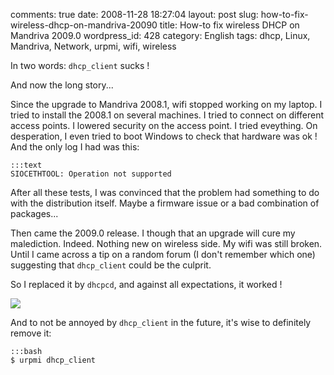 comments: true
date: 2008-11-28 18:27:04
layout: post
slug: how-to-fix-wireless-dhcp-on-mandriva-20090
title: How-to fix wireless DHCP on Mandriva 2009.0
wordpress_id: 428
category: English
tags: dhcp, Linux, Mandriva, Network, urpmi, wifi, wireless

In two words: `dhcp_client` sucks !

And now the long story...

Since the upgrade to Mandriva 2008.1, wifi stopped working on my laptop. I tried to install the 2008.1 on several machines. I tried to connect on different access points. I lowered security on the access point. I tried eveything. On desperation, I even tried to boot Windows to check that hardware was ok ! And the only log I had was this:

    :::text
    SIOCETHTOOL: Operation not supported

After all these tests, I was convinced that the problem had something to do with the distribution itself. Maybe a firmware issue or a bad combination of packages...

Then came the 2009.0 release. I though that an upgrade will cure my malediction. Indeed. Nothing new on wireless side. My wifi was still broken. Until I came across a tip on a random forum (I don't remember which one) suggesting that `dhcp_client` could be the culprit.

So I replaced it by `dhcpcd`, and against all expectations, it worked !

![](http://kevin.deldycke.com/wp-content/uploads/2008/11/mandriva-net-applet-wireless-dhcp.png)

And to not be annoyed by `dhcp_client` in the future, it's wise to definitely remove it:

    :::bash
    $ urpmi dhcp_client

